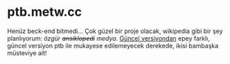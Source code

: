 # ptb.metw.cc

Henüz beck-end bitmedi... Çok güzel bir proje olacak, wikipedia gibi bir şey planlıyorum: *özgür  ~~ansiklopedi~~ medya*.
[Güncel versiyondan](https://www.metw.cc) epey farklı, güncel versiyon ptb ile mukayese edilemeyecek derekede, ikisi bambaşka müsteviye ait!
